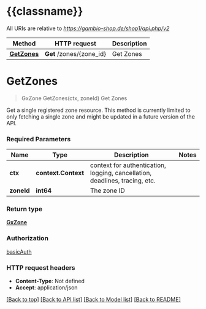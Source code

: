 # {{classname}}

All URIs are relative to *https://gambio-shop.de/shop1/api.php/v2*

Method | HTTP request | Description
------------- | ------------- | -------------
[**GetZones**](ZonesApi.md#GetZones) | **Get** /zones/{zone_id} | Get Zones

# **GetZones**
> GxZone GetZones(ctx, zoneId)
Get Zones

Get a single registered zone resource. This method is currently limited to only fetching a single zone and might be updated in a future version of the API.

### Required Parameters

Name | Type | Description  | Notes
------------- | ------------- | ------------- | -------------
 **ctx** | **context.Context** | context for authentication, logging, cancellation, deadlines, tracing, etc.
  **zoneId** | **int64**| The zone ID | 

### Return type

[**GxZone**](GXZone.md)

### Authorization

[basicAuth](../README.md#basicAuth)

### HTTP request headers

 - **Content-Type**: Not defined
 - **Accept**: application/json

[[Back to top]](#) [[Back to API list]](../README.md#documentation-for-api-endpoints) [[Back to Model list]](../README.md#documentation-for-models) [[Back to README]](../README.md)

